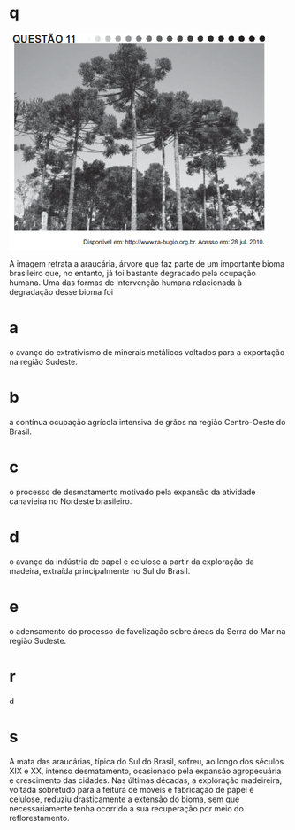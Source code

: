 # q
![](6f3e66f0-981d-72b0-7b00-e0ab77fc5d53.png)

A imagem retrata a araucária, árvore que faz parte de um importante bioma brasileiro que, no entanto, já foi bastante degradado pela ocupação humana. Uma das formas de intervenção humana relacionada à degradação desse bioma foi

# a
o avanço do extrativismo de minerais metálicos voltados para a exportação na região Sudeste.

# b
a contínua ocupação agrícola intensiva de grãos na região Centro-Oeste do Brasil.

# c
o processo de desmatamento motivado pela expansão da atividade canavieira no Nordeste brasileiro.

# d
o avanço da indústria de papel e celulose a partir da exploração da madeira, extraída principalmente no Sul do Brasil.

# e
o adensamento do processo de favelização sobre áreas da Serra do Mar na região Sudeste.

# r
d

# s
A mata das araucárias, típica do Sul do Brasil, sofreu, ao longo dos séculos XIX e XX, intenso desmatamento, ocasionado pela expansão agropecuária e crescimento das cidades. Nas últimas décadas, a exploração madeireira, voltada sobretudo para a feitura de móveis e fabricação de papel e celulose, reduziu drasticamente a extensão do bioma, sem que necessariamente tenha ocorrido a sua recuperação por meio do reflorestamento.
